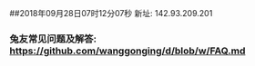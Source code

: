 ##2018年09月28日07时12分07秒 新址: 142.93.209.201
### 兔友常见问题及解答: https://github.com/wanggonging/d/blob/w/FAQ.md
